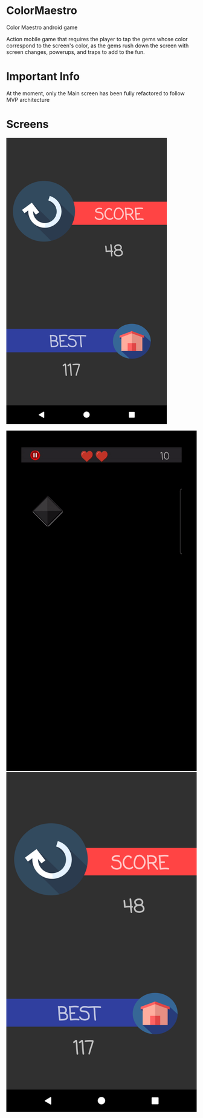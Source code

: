 # ColorMaestro
Color Maestro android game

Action mobile game that requires the player to tap the gems whose color correspond to the screen's color, 
as the gems rush down the screen with screen changes, powerups, and traps to add to the fun. 

# Important Info
At the moment, only the Main screen has been fully refactored to follow MVP architecture
 
# Screens
<img src="Screens/gameover.png" width="425"/>

![](Screens/gif1.gif) 
![](Screens/gameover.png)

